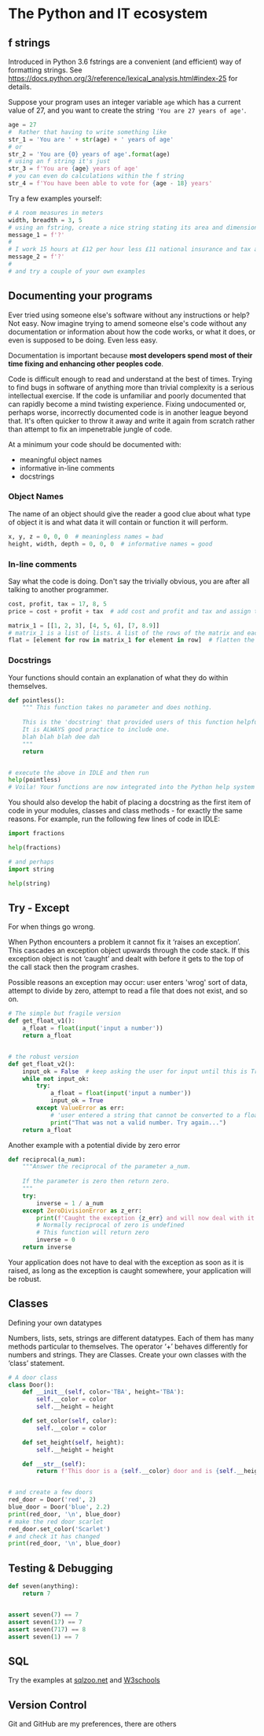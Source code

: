 # The Python and IT ecosystem

## f strings

Introduced in Python 3.6 fstrings are a convenient (and efficient) way of formatting strings.
See https://docs.python.org/3/reference/lexical_analysis.html#index-25 for details.

Suppose your program uses an integer variable `age` which has a current value of 27, and you want to create
the string `'You are 27 years of age'`.

```python
age = 27
#  Rather that having to write something like
str_1 = 'You are ' + str(age) + ' years of age'
# or
str_2 = 'You are {0} years of age'.format(age)
# using an f string it's just
str_3 = f'You are {age} years of age'
# you can even do calculations within the f string
str_4 = f'You have been able to vote for {age - 18} years'
```

Try a few examples yourself:

```python
# A room measures in meters 
width, breadth = 3, 5
# using an fstring, create a nice string stating its area and dimensions
message_1 = f'?'
#
# I work 15 hours at £12 per hour less £11 national insurance and tax at 20% 
message_2 = f'?'
#
# and try a couple of your own examples
```

## Documenting your programs

Ever tried using someone else's software without any instructions or help? Not easy. Now imagine trying to
amend someone else's code without any documentation or information about how the code works, or what it
does, or even is supposed to be doing. Even less easy.

Documentation is important because **most developers spend most of their time fixing and enhancing other
peoples code**.

Code is difficult enough to read and understand at the best of times. Trying to find bugs in software of
anything more than trivial complexity is a serious intellectual exercise. If the code is unfamiliar and
poorly documented that can rapidly become a mind twisting experience. Fixing undocumented or, perhaps worse,
incorrectly documented code is in another league beyond that. It's often quicker to throw it away and write
it again from scratch rather than attempt to fix an impenetrable jungle of code.

At a minimum your code should be documented with:

* meaningful object names
* informative in-line comments
* docstrings

### Object Names

The name of an object should give the reader a good clue about what type of object it is and what data it
will contain or function it will perform.

```python
x, y, z = 0, 0, 0  # meaningless names = bad
height, width, depth = 0, 0, 0  # informative names = good
```

### In-line comments

Say what the code is doing. Don't say the trivially obvious, you are after all talking to another
programmer.

```python
cost, profit, tax = 17, 8, 5
price = cost + profit + tax  # add cost and profit and tax and assign to price = pointless verbiage!

matrix_1 = [[1, 2, 3], [4, 5, 6], [7, 8.9]]
# matrix_1 is a list of lists. A list of the rows of the matrix and each row is a list of the elements
flat = [element for row in matrix_1 for element in row]  # flatten the matrix into a single list
```

### Docstrings

Your functions should contain an explanation of what they do within themselves.

```python
def pointless():
    """ This function takes no parameter and does nothing.
    
    This is the 'docstring' that provided users of this function helpful information.
    It is ALWAYS good practice to include one.
    blah blah blah dee dah
    """
    return


# execute the above in IDLE and then run
help(pointless)
# Voila! Your functions are now integrated into the Python help system :-) 
```

You should also develop the habit of placing a docstring as the first item of code in your modules, classes
and class methods - for exactly the same reasons. For example, run the following few lines of code in IDLE:

```python
import fractions

help(fractions)

# and perhaps
import string

help(string)
```

## Try - Except

For when things go wrong.

When Python encounters a problem it cannot fix it ‘raises an exception’. This cascades an exception object
upwards through the code stack. If this exception object is not ‘caught’ and dealt with before it gets to
the top of the call stack then the program crashes.

Possible reasons an exception may occur: user enters 'wrog' sort of data, attempt to divide by zero, attempt
to read a file that does not exist, and so on.

```python
# The simple but fragile version
def get_float_v1():
    a_float = float(input('input a number'))
    return a_float


# the robust version
def get_float_v2():
    input_ok = False  # keep asking the user for input until this is True
    while not input_ok:
        try:
            a_float = float(input('input a number'))
            input_ok = True
        except ValueError as err:
            # 'user entered a string that cannot be converted to a float':
            print("That was not a valid number. Try again...")
    return a_float
```

Another example with a potential divide by zero error

```python
def reciprocal(a_num):
    """Answer the reciprocal of the parameter a_num.
    
    If the parameter is zero then return zero. 
    """
    try:
        inverse = 1 / a_num
    except ZeroDivisionError as z_err:
        print(f'Caught the exception {z_err} and will now deal with it')
        # Normally reciprocal of zero is undefined
        # This function will return zero
        inverse = 0
    return inverse
```

Your application does not have to deal with the exception as soon as it is raised, as long as the exception
is caught somewhere, your application will be robust.

## Classes

Defining your own datatypes

Numbers, lists, sets, strings are different datatypes. Each of them has many methods particular to
themselves. The operator ‘+’ behaves differently for numbers and strings. They are Classes. Create your own
classes with the ‘class’ statement.

```python
# A door class
class Door():
    def __init__(self, color='TBA', height='TBA'):
        self.__color = color
        self.__height = height

    def set_color(self, color):
        self.__color = color

    def set_height(self, height):
        self.__height = height

    def __str__(self):
        return f'This door is a {self.__color} door and is {self.__height} high'


# and create a few doors
red_door = Door('red', 2)
blue_door = Door('blue', 2.2)
print(red_door, '\n', blue_door)
# make the red door scarlet
red_door.set_color('Scarlet')
# and check it has changed
print(red_door, '\n', blue_door)
```

## Testing & Debugging

```python
def seven(anything):
    return 7


assert seven(7) == 7
assert seven(17) == 7
assert seven(717) == 8
assert seven(1) == 7
```

## SQL

Try the examples at [sqlzoo.net](https://sqlzoo.net/wiki/SQL_Tutorial)
and [W3schools](https://www.w3schools.com/sql/default.asp)


## Version Control
Git and GitHub are my preferences, there are others
